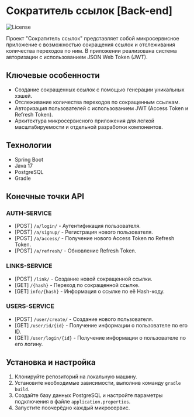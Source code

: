# Сократитель ссылок [Back-end]

![License](https://img.shields.io/badge/license-MIT-blue.svg)

Проект "Сократитель ссылок" представляет собой микросервисное приложение с возможностью сокращения ссылок и отслеживания количества переходов по ним. В приложении реализована система авторизации с использованием JSON Web Token (JWT).

## Ключевые особенности

- Создание сокращенных ссылок с помощью генерации уникальных хэшей.
- Отслеживание количества переходов по сокращенным ссылкам.
- Авторизация пользователей с использованием JWT (Access Token и Refresh Token).
- Архитектура микросервисного приложения для легкой масштабируемости и отдельной разработки компонентов.

## Технологии

- Spring Boot
- Java 17
- PostgreSQL
- Gradle

## Конечные точки API

### AUTH-SERVICE

- [POST] `/a/login/` - Аутентификация пользователя.
- [POST] `/a/signup/` - Регистрация нового пользователя.
- [POST] `/a/access/` - Получение нового Access Token по Refresh Token.
- [POST] `/a/refresh/` - Обновление Refresh Token.

### LINKS-SERVICE

- [POST] `/link/` - Создание новой сокращенной ссылки.
- [GET] `/{hash}` - Переход по сокращенной ссылке.
- [GET] `info/{hash}` - Информация о ссылке по её Hash-коду.

### USERS-SERVICE

- [POST] `/user/create/` - Создание нового пользователя.
- [GET] `/user/id/{id}` - Получение информации о пользователе по его ID.
- [GET] `/user/login/{id}` - Получение информации о пользователе по его логину.

## Установка и настройка

1. Клонируйте репозиторий на локальную машину.
2. Установите необходимые зависимости, выполнив команду `gradle build`.
3. Создайте базу данных PostgreSQL и настройте параметры подключения в файле `application.properties`.
4. Запустите поочерёдно каждый микросервис.

